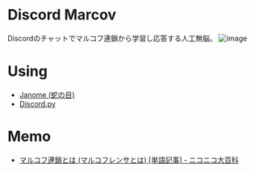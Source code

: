 # Discord Marcov
Discordのチャットでマルコフ連鎖から学習し応答する人工無脳。
![image]()

# Using
- [Janome (蛇の目)](https://mocobeta.github.io/janome/)
- [Discord.py](https://discordpy.readthedocs.io/ja/latest/)

# Memo
- [マルコフ連鎖とは (マルコフレンサとは) [単語記事] - ニコニコ大百科](https://dic.nicovideo.jp/a/%E3%83%9E%E3%83%AB%E3%82%B3%E3%83%95%E9%80%A3%E9%8E%96)